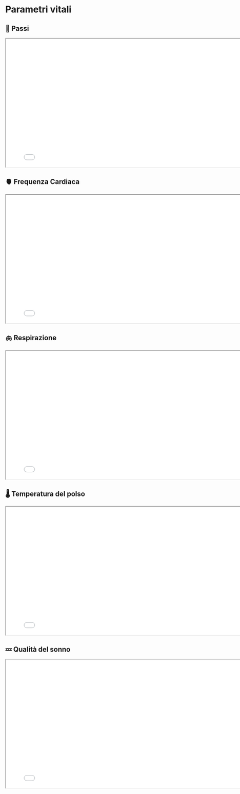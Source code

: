 # Parametri vitali

## 👣 **Passi**

<iframe src="/grafico_interattivo_passi.html" width="800" height="400"></iframe>

<br>

## 🫀 **Frequenza Cardiaca**

<iframe src="/grafico_interattivo_cuore.html" width="800" height="400"></iframe>

<br>

## 🫁 **Respirazione**

<iframe src="/grafico_interattivo_respirazione.html" width="800" height="400"></iframe>

<br>

## 🌡️ **Temperatura del polso**

<iframe src="/grafico_interattivo_polso.html" width="800" height="400"></iframe>

<br>

## 💤 **Qualità del sonno**

<iframe src="/grafico_interattivo_sonno.html" width="800" height="400"></iframe>

<br>